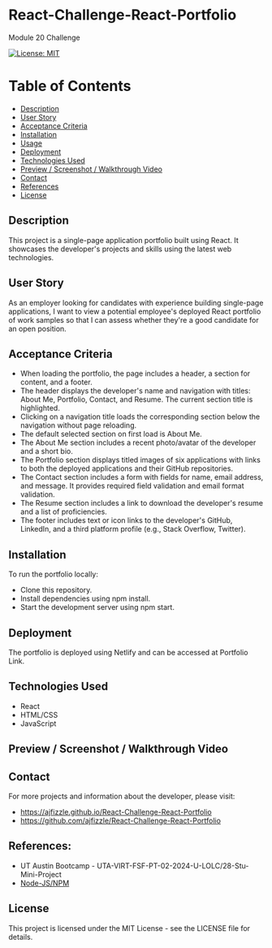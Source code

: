 # React-Challenge-React-Portfolio

Module 20 Challenge

[![License: MIT](https://img.shields.io/badge/License-MIT-yellow.svg)](https://opensource.org/licenses/MIT)

# Table of Contents

- [Description](#description)
- [User Story](#user-story)
- [Acceptance Criteria](#acceptance-criteria)
- [Installation](#installation)
- [Usage](#usage)
- [Deployment](#deployment)
- [Technologies Used](#technologies-used)
- [Preview / Screenshot / Walkthrough Video](#preview--screenshot--walkthrough-video)
- [Contact](#contact)
- [References](#references)
- [License](#license)

## Description

This project is a single-page application portfolio built using React. It showcases the developer's projects and skills using the latest web technologies.

## User Story

As an employer looking for candidates with experience building single-page applications, I want to view a potential employee's deployed React portfolio of work samples so that I can assess whether they're a good candidate for an open position.

## Acceptance Criteria

- When loading the portfolio, the page includes a header, a section for content, and a footer.
- The header displays the developer's name and navigation with titles: About Me, Portfolio, Contact, and Resume. The current section title is highlighted.
- Clicking on a navigation title loads the corresponding section below the navigation without page reloading.
- The default selected section on first load is About Me.
- The About Me section includes a recent photo/avatar of the developer and a short bio.
- The Portfolio section displays titled images of six applications with links to both the deployed applications and their GitHub repositories.
- The Contact section includes a form with fields for name, email address, and message. It provides required field validation and email format validation.
- The Resume section includes a link to download the developer's resume and a list of proficiencies.
- The footer includes text or icon links to the developer's GitHub, LinkedIn, and a third platform profile (e.g., Stack Overflow, Twitter).

## Installation

To run the portfolio locally:

- Clone this repository.
- Install dependencies using npm install.
- Start the development server using npm start.

## Deployment

The portfolio is deployed using Netlify and can be accessed at Portfolio Link.

## Technologies Used

- React
- HTML/CSS
- JavaScript

## Preview / Screenshot / Walkthrough Video

## Contact

For more projects and information about the developer, please visit:

- https://ajfizzle.github.io/React-Challenge-React-Portfolio
- https://github.com/ajfizzle/React-Challenge-React-Portfolio

## References:

- UT Austin Bootcamp - UTA-VIRT-FSF-PT-02-2024-U-LOLC/28-Stu-Mini-Project
- [Node-JS/NPM](https://docs.npmjs.com/downloading-and-installing-node-js-and-npm)

## License

This project is licensed under the MIT License - see the LICENSE file for details.
